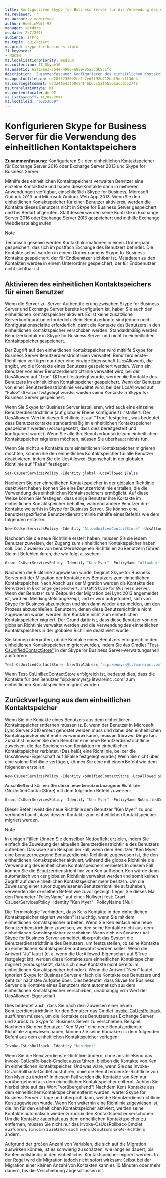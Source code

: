 ```yaml
---
title: Konfigurieren Skype for Business Server für die Verwendung des einheitlichen Kontaktspeichers
ms.reviewer: ''
ms.author: v-mahoffman
author: HowlinWolf-92
manager: serdars
ms.date: 2/7/2018
audience: ITPro
ms.topic: quickstart
ms.prod: skype-for-business-itpro
f1.keywords:
- NOCSH
ms.localizationpriority: medium
ms.collection: IT_Skype16
ms.assetid: 6aa17ae3-764e-4986-a900-85a3cdb8c1fc
description: 'Zusammenfassung: Konfigurieren des einheitlichen Kontaktspeichers für Exchange Server und Skype for Business Server.'
ms.openlocfilehash: ed28f57350e2ce1d7ed5f92d712bdf5ecc7f3de4
ms.sourcegitcommit: 67324fe43f50c8414bb65c52f5b561ac30b52748
ms.translationtype: MT
ms.contentlocale: de-DE
ms.lasthandoff: 11/08/2021
ms.locfileid: "60853669"
---
```

# <a name="configure-skype-for-business-server-to-use-the-unified-contact-store"></a>Konfigurieren Skype for Business Server für die Verwendung des einheitlichen Kontaktspeichers
 
**Zusammenfassung:** Konfigurieren Sie den einheitlichen Kontaktspeicher für Exchange Server 2016 oder Exchange Server 2013 und Skype for Business Server.
  
Mithilfe des einheitlichen Kontaktspeichers verwalten Benutzer eine einzelne Kontaktliste und haben diese Kontakte dann in mehreren Anwendungen verfügbar, einschließlich Skype for Business, Microsoft Outlook 2013 und Microsoft Outlook Web App 2013. Wenn Sie den einheitlichen Kontaktspeicher für einen Benutzer aktivieren, werden die Kontakte dieses Benutzers nicht in Skype for Business Server gespeichert und bei Bedarf abgerufen. Stattdessen werden seine Kontakte in Exchange Server 2016 oder Exchange Server 2013 gespeichert und mithilfe Exchange Webdienste abgerufen.
  
> [!NOTE]
> Technisch gesehen werden Kontaktinformationen in einem Ordnerpaar gespeichert, das sich im postfach Exchange des Benutzers befindet. Die Kontakte selbst werden in einem Ordner namens Skype for Business Kontakte gespeichert, der für Endbenutzer sichtbar ist. Metadaten zu den Kontakten werden in einem Unterordner gespeichert, der für Endbenutzer nicht sichtbar ist. 
  
## <a name="enabling-the-unified-contact-store-for-a-user"></a>Aktivieren des einheitlichen Kontaktspeichers für einen Benutzer

Wenn die Server-zu-Server-Authentifizierung zwischen Skype for Business Server und Exchange Server bereits konfiguriert ist, haben Sie auch den einheitlichen Kontaktspeicher aktiviert. Es ist keine zusätzliche Serverkonfiguration erforderlich. Beim Benutzerkonto sind jedoch noch Konfigurationsschritte erforderlich, damit die Kontakte des Benutzers in den einheitlichen Kontaktspeicher verschoben werden. Standardmäßig werden Benutzerkontakte in Skype for Business Server und nicht im einheitlichen Kontaktspeicher gespeichert.
  
Der Zugriff auf den einheitlichen Kontaktspeicher wird mithilfe Skype for Business Server Benutzerdienstrichtlinien verwaltet. Benutzerdienste-Richtlinien verfügen nur über eine einzige Eigenschaft (UcsAllowed), die angibt, wo die Kontakte eines Benutzers gespeichert werden. Wenn ein Benutzer von einer Benutzerdienstrichtlinie verwaltet wird, bei der UcsAllowed auf "True" ($True) festgelegt wurde, werden die Kontakte des Benutzers im einheitlichen Kontaktspeicher gespeichert. Wenn der Benutzer von einer Benutzerdienstrichtlinie verwaltet wird, bei der UcsAllowed auf "False" ($False) festgelegt wurde, werden seine Kontakte in Skype for Business Server gespeichert.
  
Wenn Sie Skype for Business Server installieren, wird auch eine einzelne Benutzerdienstrichtlinie (auf globaler Ebene konfiguriert) installiert. Der UcsAllowed-Wert in dieser Richtlinie ist auf "True" festgelegt, was bedeutet, dass Benutzerkontakte standardmäßig im einheitlichen Kontaktspeicher gespeichert werden (vorausgesetzt, dass dies bereitgestellt und konfiguriert wurde). Wenn Sie alle Ihre Benutzerkontakte zum einheitlichen Kontaktspeicher migrieren möchten, müssen Sie überhaupt nichts tun. 
  
Wenn Sie nicht alle Kontakte zum einheitlichen Kontaktspeicher migrieren möchten, können Sie den einheitlichen Kontaktspeicher für alle Benutzer deaktivieren, indem Sie die UcsAllowed-Eigenschaft in der globalen Richtlinie auf "False" festlegen:
  
```powershell
Set-CsUserServicesPolicy -Identity global -UcsAllowed $False
```

Nachdem Sie den einheitlichen Kontaktspeicher in der globalen Richtlinie deaktiviert haben, können Sie eine Benutzerrichtlinie erstellen, die die Verwendung des einheitlichen Kontaktspeichers ermöglicht. Auf diese Weise können Sie festlegen, dass einige Benutzer ihre Kontakte im einheitlichen Kontaktspeicher behalten, während andere Benutzer ihre Kontakte weiterhin in Skype for Business Server. Sie können eine benutzerspezifische Benutzerdienstrichtlinie mithilfe eines Befehls wie dem folgenden erstellen:
  
```powershell
New-CsUserServicesPolicy -Identity "AllowUnifiedContactStore" -UcsAllowed $True
```

Nachdem Sie die neue Richtlinie erstellt haben, müssen Sie sie jedem Benutzer zuweisen, der Zugang zum einheitlichen Kontaktspeicher haben soll. Das Zuweisen von benutzerbezogenen Richtlinien zu Benutzern führen Sie mit Befehlen durch, die wie folgt aussehen:
  
```powershell
Grant-CsUserServicesPolicy -Identity "Ken Myer" -PolicyName "AllowUnifiedContactStore"
```

Nachdem die Richtlinie zugewiesen wurde, beginnt Skype for Business Server mit der Migration der Kontakte des Benutzers zum einheitlichen Kontaktspeicher. Nach Abschluss der Migration werden die Kontakte des Benutzers in Exchange gespeichert, anstatt Skype for Business Server. Wenn der Benutzer zum Zeitpunkt der Migration bei Lync 2013 angemeldet ist, wird ein Meldungsfeld angezeigt, und er wird aufgefordert, sich von Skype for Business abzumelden und sich dann wieder anzumelden, um den Prozess abzuschließen. Benutzern, denen diese Benutzerrichtlinie nicht zugewiesen wurde, werden ihre Kontakte nicht zum einheitlichen Kontaktspeicher migriert. Der Grund dafür ist, dass diese Benutzer von der globalen Richtlinie verwaltet werden und die Verwendung des einheitlichen Kontaktspeichers in der globalen Richtlinie deaktiviert wurde.
  
Sie können überprüfen, ob die Kontakte eines Benutzers erfolgreich in den einheitlichen Kontaktspeicher migriert wurden, indem Sie das Cmdlet ["Test-CsUnifiedContactStore"](/powershell/module/skype/test-csunifiedcontactstore?view=skype-ps) in der Skype for Business Server-Verwaltungsshell ausführen:
  
```powershell
Test-CsUnifiedContactStore -UserSipAddress "sip:kenmyer@litwareinc.com" -TargetFqdn "atl-cs-001.litwareinc.com"
```

Wenn Test-CsUnifiedContactStore erfolgreich ist, bedeutet dies, dass die Kontakte für den Benutzer "sip:kenmyer@ <span></span> litwareinc <span></span> .com" zum einheitlichen Kontaktspeicher migriert wurden.
  
## <a name="rolling-back-the-unified-contact-store"></a>Zurückverlegung aus dem einheitlichen Kontaktspeicher

Wenn Sie die Kontakte eines Benutzers aus dem einheitlichen Kontaktspeicher entfernen müssen (z. B. wenn der Benutzer in Microsoft Lync Server 2010 erneut gehostet werden muss und daher den einheitlichen Kontaktspeicher nicht mehr verwenden kann), müssen Sie zwei Dinge tun. Zunächst müssen Sie dem Benutzer eine neue Benutzerdienstrichtlinie zuweisen, die das Speichern von Kontakten im einheitlichen Kontaktspeicher verbietet. (Das heißt, eine Richtlinie, bei der die UcsAllowed-Eigenschaft auf $False festgelegt wurde.) Wenn Sie nicht über eine solche Richtlinie verfügen, können Sie eine mit einem Befehl wie dem folgenden erstellen:
  
```powershell
New-CsUserServicesPolicy -Identity NoUnifiedContactStore -UcsAllowed $False
```

Anschließend können Sie diese neue benutzerbezogene Richtlinie (NoUnifiedContactStore) mit dem folgenden Befehl zuweisen:
  
```powershell
Grant-CsUserServicesPolicy -Identity "Ken Myer" -PolicyName NoUnifiedContactStore
```

Dieser Befehl weist die neue Richtlinie dem Benutzer "Ken Myer" zu und verhindert auch, dass dessen Kontakte zum einheitlichen Kontaktspeicher migriert werden.
  
> [!NOTE]
> In einigen Fällen können Sie denselben Nettoeffekt erzielen, indem Sie einfach die Zuweisung der aktuellen Benutzerdienstrichtlinie des Benutzers aufheben. Das wäre zum Beispiel der Fall, wenn dem Benutzer "Ken Myer" eine benutzerbezogene Benutzerdienste-Richtlinie zugewiesen ist, die den einheitlichen Kontaktspeicher aktiviert, während die globale Richtlinie die Verwendung des einheitlichen Kontaktspeichers verbietet. In diesem Fall können Sie die Benutzerdienstrichtlinie von Ken aufheben. Ken würde dann automatisch von der globalen Richtlinie verwaltet werden und somit keinen Zugriff auf den einheitlichen Kontaktspeicher mehr besitzen. Um die Zuweisung einer zuvor zugewiesenen Benutzerrichtlinie aufzuheben, verwenden Sie denselben Befehl wie zuvor gezeigt. Legen Sie dieses Mal den Parameter "PolicyName" auf einen Nullwert fest: Grant-CsUserServicesPolicy -Identity "Ken Myer" -PolicyName $Null 
  
Die Terminologie "verhindert, dass Kens Kontakte in den einheitlichen Kontaktspeicher migriert werden" ist wichtig, wenn Sie mit dem einheitlichen Kontaktspeicher arbeiten. Wenn Sie Ken einfach eine neue Benutzerdienstrichtlinie zuweisen, werden seine Kontakte nicht aus dem einheitlichen Kontaktspeicher verschoben. Wenn sich ein Benutzer bei Skype for Business Server anmeldet, überprüft das System die Benutzerdienstrichtlinie des Benutzers, um festzustellen, ob seine Kontakte im einheitlichen Kontaktspeicher aufbewahrt werden sollen. Wenn die Antwort "Ja" lautet (d. a. wenn die UcsAllowed-Eigenschaft auf $True festgelegt ist), werden diese Kontakte zum einheitlichen Kontaktspeicher migriert (vorausgesetzt, dass sich diese Kontakte nicht bereits im einheitlichen Kontaktspeicher befinden). Wenn die Antwort "Nein" lautet, ignoriert Skype for Business Server einfach die Kontakte des Benutzers und geht zur nächsten Aufgabe über. Dies bedeutet, dass Skype for Business Server die Kontakte eines Benutzers nicht automatisch aus dem einheitlichen Kontaktspeicher verschieben, unabhängig vom Wert der UcsAllowed-Eigenschaft.
  
Dies bedeutet auch, dass Sie nach dem Zuweisen einer neuen Benutzerdienstrichtlinie für den Benutzer das Cmdlet [Invoke-CsUcsRollback](/powershell/module/skype/invoke-csucsrollback?view=skype-ps) ausführen müssen, um die Kontakte des Benutzers aus Exchange Server und zurück zu Skype for Business Server zu verschieben. Beispiel: Nachdem Sie dem Benutzer "Ken Myer" eine neue Benutzerdienste-Richtlinie zugewiesen haben, können Sie seine Kontakte mit dem folgenden Befehl aus dem einheitlichen Kontaktspeicher verlegen:
  
```powershell
Invoke-CsUcsRollback -Identity "Ken Myer"
```

Wenn Sie die Benutzerdienste-Richtlinie ändern, ohne anschließend das Invoke-CsUcsRollback-Cmdlet auszuführen, bleiben die Kontakte von Ken im einheitlichen Kontaktspeicher. Und was wäre, wenn Sie das Invoke-CsUcsRollback-Cmdlet ausführen, ohne die Benutzerdienste-Richtlinie von Ken Myer zu ändern? In diesem Fall werden die Kontakte von Ken nur vorübergehend aus dem einheitlichen Kontaktspeicher entfernt. Achten Sie hierbei bitte auf das Wort "vorübergehend"! Nachdem Kens Kontakte aus dem einheitlichen Kontaktspeicher entfernt wurden, wartet Skype for Business Server 7 Tage und überprüft dann, welche Benutzerdienstrichtlinie Ken zugewiesen wurde. Wenn Ken weiterhin eine Richtlinie zugewiesen ist, die ihn für den einheitlichen Kontaktspeicher aktiviert, werden seine Kontakte automatisch wieder zurück in den Kontaktspeicher verschoben. Um die Kontakte dauerhaft aus dem einheitlichen Kontaktspeicher zu entfernen, müssen Sie nicht nur das Invoke-CsUcsRollback-Cmdlet ausführen, sondern zusätzlich auch seine Benutzerdienste-Richtlinie ändern.
  
Aufgrund der großen Anzahl von Variablen, die sich auf die Migration auswirken können, ist es schwierig zu schätzen, wie lange es dauert, bis Konten vollständig in den einheitlichen Kontaktspeicher migriert werden. In der Regel wird die Migration jedoch nicht sofort wirksam: Selbst bei der Migration einer kleinen Anzahl von Kontakten kann es 10 Minuten oder mehr dauern, bis die Verschiebung abgeschlossen ist.
